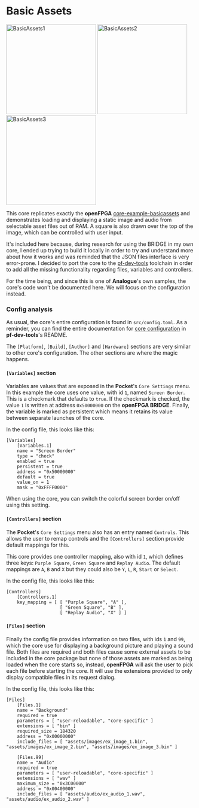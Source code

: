# Basic Assets

<img width="240" alt="BasicAssets1" src="https://openfpgatutorials.org/assets/blog/2023-09-20/BasicAssets1.png">
<img width="240" alt="BasicAssets2" src="https://openfpgatutorials.org/assets/blog/2023-09-20/BasicAssets2.png">
<img width="240" alt="BasicAssets3" src="https://openfpgatutorials.org/assets/blog/2023-09-20/BasicAssets3.png">
<p></p>

This core replicates exactly the **openFPGA** [core-example-basicassets](https://github.com/open-fpga/core-example-basicassets) and demonstrates loading and displaying a static image and audio from selectable asset files out of RAM. A square is also drawn over the top of the image, which can be controlled with user input.

It's included here because, during research for using the BRIDGE in my own core, I ended up trying to build it locally in order to try and understand more about how it works and was reminded that the JSON files interface is very error-prone. I decided to port the core to the [pf-dev-tools](https://pypi.org/project/pf-dev-tools/) toolchain in order to add all the missing functionality regarding files, variables and controllers.

For the time being, and since this is one of **Analogue**'s own samples, the core's code won't be documented here. We will focus on the configuration instead.

### Config analysis

As usual, the core's entire configuration is found in `src/config.toml`. As a reminder, you can find the entire documentation for [core configuration](https://codeberg.org/DidierMalenfant/pfDevTools#core-config-file-format) in **pf-dev-tools**'s README.

The `[Platform]`, `[Build]`, `[Author]` and `[Hardware]` sections are very similar to other core's configuration. The other sections are where the magic happens.

#### `[Variables]` section

Variables are values that are exposed in the **Pocket**'s `Core Settings` menu. In this example the core uses one value, with id `1`, named `Screen Border`. This is a checkmark that defaults to `true`. If the checkmark is checked, the value `1` is written at address `0x50000000` on the **openFPGA BRIDGE**. Finally, the variable is marked as persistent which means it retains its value between separate launches of the core.

In the config file, this looks like this:
```
[Variables]
    [Variables.1]
    name = "Screen Border"
    type = "check"
    enabled = true
    persistent = true
    address = "0x50000000"
    default = true
    value_on = 1
    mask = "0xFFFF0000"
```

When using the core, you can switch the colorful screen border on/off using this setting.

#### `[Controllers]` section

The **Pocket**'s `Core Settings` menu also has an entry named `Controls`. This allows the user to remap controls and the `[Controllers]` section provide default mappings for this.

This core provides one controller mapping, also with id `1`, which defines three keys: `Purple Square`, `Green Square` and `Replay Audio`. The default mappings are `A`, `B` and `X` but they could also be `Y`, `L`, `R`, `Start` or `Select`.

In the config file, this looks like this:
```
[Controllers]
    [Controllers.1]
    key_mapping = [ [ "Purple Square", "A" ],
                    [ "Green Square", "B" ],
                    [ "Replay Audio", "X" ] ]
```

#### `[Files]` section

Finally the config file provides information on two files, with ids `1` and `99`, which the core use for displaying a background picture and playing a sound file. Both files are required and both files cause some external assets to be included in the core package but none of those assets are marked as being loaded when the core starts so, instead, **openFPGA** will ask the user to pick each file before starting the core. It will use the extensions provided to only display compatible files in its request dialog.

In the config file, this looks like this:
```
[Files]
    [Files.1]
    name = "Background"
    required = true
    parameters = [ "user-reloadable", "core-specific" ]
    extensions = [ "bin" ]
    required_size = 184320
    address = "0x00000000"
    include_files = [ "assets/images/ex_image_1.bin", "assets/images/ex_image_2.bin", "assets/images/ex_image_3.bin" ]

    [Files.99]
    name = "Audio"
    required = true
    parameters = [ "user-reloadable", "core-specific" ]
    extensions = [ "wav" ]
    maximum_size = "0x3C00000"
    address = "0x00400000"
    include_files = [ "assets/audio/ex_audio_1.wav", "assets/audio/ex_audio_2.wav" ]
```

